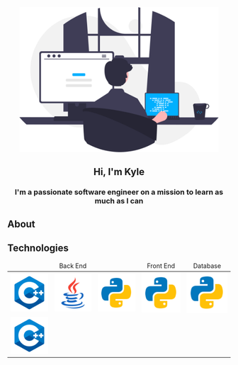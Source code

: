 <div id="header" align="center">
    <img src="images/programmer.svg" width="450px" alt="programmer">
    <h2>Hi, I'm Kyle</h2>
</div>

<h3 align="center">I'm a passionate software engineer on a mission to learn as much as I can</h3>

## About

## Technologies
<div id="technologies" align="center">
    <table>
        <thead align="center">
            <tr>
            <td colspan="3">Back End</td>
            <td>Front End</td>
            <td>Database</td>
            </tr>
        </thead>
        <tbody>
            <tr>
                <td><img src="images/logos/c++.svg"></td>
                <td><img src="images/logos/java.svg"></td>
                <td><img src="images/logos/python.svg"></td>
                <td><img src="images/logos/python.svg"></td>
                <td><img src="images/logos/python.svg"></td>
            </tr>
            <tr>
                <td rowspan=""><img src="images/logos/c++.svg"></td>
            </tr>
        </tbody>
    </table>
</div>

